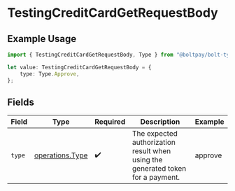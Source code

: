 # TestingCreditCardGetRequestBody

## Example Usage

```typescript
import { TestingCreditCardGetRequestBody, Type } from "@boltpay/bolt-typescript-sdk/models/operations";

let value: TestingCreditCardGetRequestBody = {
    type: Type.Approve,
};
```

## Fields

| Field                                                                           | Type                                                                            | Required                                                                        | Description                                                                     | Example                                                                         |
| ------------------------------------------------------------------------------- | ------------------------------------------------------------------------------- | ------------------------------------------------------------------------------- | ------------------------------------------------------------------------------- | ------------------------------------------------------------------------------- |
| `type`                                                                          | [operations.Type](../../models/operations/type.md)                              | :heavy_check_mark:                                                              | The expected authorization result when using the generated token for a payment. | approve                                                                         |